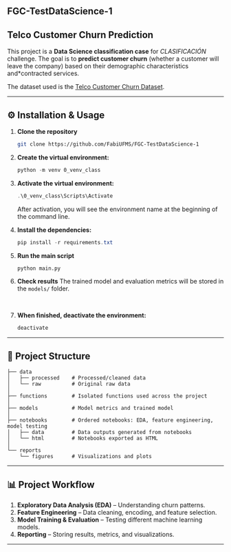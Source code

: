 ## FGC-TestDataScience-1

## Telco Customer Churn Prediction

This project is a **Data Science classification case** for *CLASIFICACIÓN* challenge.
The goal is to **predict customer churn** (whether a customer will leave the company) based on their demographic characteristics and*contracted services.

The dataset used is the [Telco Customer Churn Dataset](https://www.kaggle.com/datasets/blastchar/telco-customer-churn/).

---

## ⚙️ Installation & Usage

1. **Clone the repository**

   ```bash
   git clone https://github.com/FabiUFMS/FGC-TestDataScience-1
   ```
2. **Create the virtual environment:**
	```powershell
	python -m venv 0_venv_class
	```

3. **Activate the virtual environment:**
	```powershell
	.\0_venv_class\Scripts\Activate
	```

	After activation, you will see the environment name at the beginning of the command line.

4. **Install the dependencies:**
	```powershell
	pip install -r requirements.txt
	```

5. **Run the main script**

   ```bash
   python main.py
   ```

6. **Check results**
   The trained model and evaluation metrics will be stored in the `models/` folder.
<br>

7. **When finished, deactivate the environment:**
	```powershell
	deactivate
	```


---


## 📂 Project Structure

```
├── data
│   ├── processed    # Processed/cleaned data
│   └── raw          # Original raw data
│
├── functions        # Isolated functions used across the project
│
├── models           # Model metrics and trained model
│
├── notebooks        # Ordered notebooks: EDA, feature engineering, model testing
│   ├── data         # Data outputs generated from notebooks
│   └── html         # Notebooks exported as HTML
│
└── reports
    └── figures      # Visualizations and plots
```

---

## 📊 Project Workflow

1. **Exploratory Data Analysis (EDA)** – Understanding churn patterns.
2. **Feature Engineering** – Data cleaning, encoding, and feature selection.
3. **Model Training & Evaluation** – Testing different machine learning models.
4. **Reporting** – Storing results, metrics, and visualizations.

---
